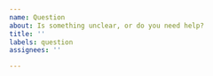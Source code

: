 ```yaml
---
name: Question
about: Is something unclear, or do you need help?
title: ''
labels: question
assignees: ''

---
```



